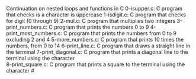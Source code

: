 Continuation on nested loops and functions in C
0-isupper.c: C program that checks is a character is uppercase
1-isdigit.c: C program that checks for digit (0 through 9)
2-mul.c: C program that multiplies two integers
3-print_numbers.c: C program that prints the numbers 0 to 9
4-print_most_numbers.c: C program that prints the numbers from 0 to 9 excluding 2 and 4
5-more_numbers.c: C program that prints 10 times the numbers, from 0 to 14
6-print_line.c: C program that draws a straight line in the terminal
7-print_diagonal.c: C program that prints a diagonal line to the terminal using the character \
8-print_square.c: C program that prints a square to the terminal using the character #
